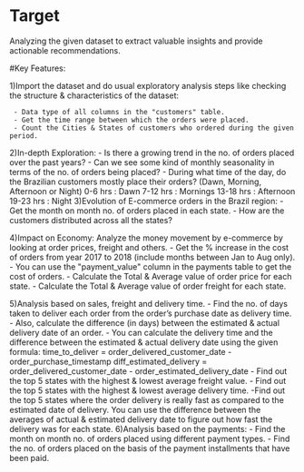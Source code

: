 # Target
Analyzing the given dataset to extract valuable insights and provide actionable recommendations.

#Key Features:

1)Import the dataset and do usual exploratory analysis steps like checking the structure & characteristics of the dataset:

     - Data type of all columns in the "customers" table.
     - Get the time range between which the orders were placed.
     - Count the Cities & States of customers who ordered during the given period.
     
2)In-depth Exploration:
     - Is there a growing trend in the no. of orders placed over the past years?
     - Can we see some kind of monthly seasonality in terms of the no. of orders being placed?
     - During what time of the day, do the Brazilian customers mostly place their orders? (Dawn, Morning, Afternoon or Night)
          0-6 hrs : Dawn
          7-12 hrs : Mornings
          13-18 hrs : Afternoon
          19-23 hrs : Night
3)Evolution of E-commerce orders in the Brazil region:
      - Get the month on month no. of orders placed in each state.
      - How are the customers distributed across all the states?

4)Impact on Economy: Analyze the money movement by e-commerce by looking at order prices, freight and others.
       - Get the % increase in the cost of orders from year 2017 to 2018 (include months between Jan to Aug only).
       - You can use the "payment_value" column in the payments table to get the cost of orders.
       - Calculate the Total & Average value of order price for each state.
       - Calculate the Total & Average value of order freight for each state.

5)Analysis based on sales, freight and delivery time.
       - Find the no. of days taken to deliver each order from the order’s purchase date as delivery time.
       - Also, calculate the difference (in days) between the estimated & actual delivery date of an order.
       - You can calculate the delivery time and the difference between the estimated & actual delivery date using the given 
             formula:
            time_to_deliver = order_delivered_customer_date - order_purchase_timestamp
            diff_estimated_delivery = order_delivered_customer_date - order_estimated_delivery_date
       - Find out the top 5 states with the highest & lowest average freight value.
       - Find out the top 5 states with the highest & lowest average delivery time.
        -Find out the top 5 states where the order delivery is really fast as compared to the estimated date of delivery.
        You can use the difference between the averages of actual & estimated delivery date to figure out how fast the 
         delivery was for each state.
  6)Analysis based on the payments:
      -  Find the month on month no. of orders placed using different payment types.
      - Find the no. of orders placed on the basis of the payment installments that have been paid.
